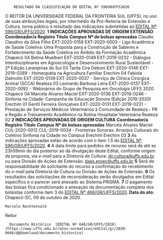         RESULTADO DA CLASSIFICAÇÃO DO EDITAL Nº 596GRUFFS2020  

 O REITOR DA UNIVERSIDADE FEDERAL DA FRONTEIRA SUL (UFFS), no uso de suas atribuições legais, por intermédio da Pró-Reitoria de Extensão e Cultura, torna público o resultado das indicações submetidas ao [EDITAL Nº 596/GR/UFFS/2020](https://www.uffs.edu.br/atos-normativos/edital/gr/2020-0596).  **1 INDICAÇÕES APROVADAS DE ORIGEM EXTENSÃO**     **Coordenador/a**   **Registro**   **Título**    ***Campus***    **Nº de bolsas aprovadas**     Claudio Claudino da Silva Filho   EXT-2020-0158   EXT-2020-0003 - Liga Acadêmica de Saúde Coletiva: Uma Proposta para a Construção de Saberes e Fortalecimento da Saúde Coletiva no Âmbito da Formação Acadêmica   Chapecó   04     Betina Muelbert   EXT-2020-0149   EXT-2019-0232 - Diálogos Interdisciplinares em Agroecologia e Desenvolvimento Rural Sustentável - 2ª Edição   Laranjeiras do Sul   03     Tarita Cira Deboni   EXT-2020-0146   EXT-2019-0289 - Homeopatia na Agricultura Familiar   Erechim   04     Fabíola Dalmolin   EXT-2020-0139   EXT-2020-0037 - Serviço de Clínica Cirúrgica Animal (SCCA)   Realeza   03     Leonardo Barbosa Leira   EXT-2020-0137   EXT-2020-0092 - Webinários do Grupo de Pesquisa em Oncologia UFFS 2020   Chapecó   04     Marcela Alvares Maciel   EXT-2020-0136   EXT-2019-0246 - Sinfonia na Cidade: Campanha de Educação Sonora (Edição 2019-2020)   Erechim   01     Gentil Ferreira Gonçalves   EXT-2020-0131   EXT-2019-0231 - Prestação de Serviços Médicos Veterinários à Comunidade de Realeza - PR e Região e Treinamento Acadêmico na Rotina Hospitalar Veterinária   Realeza   02      **2 INDICAÇÕES APROVADAS DE ORIGEM CULTURA**     **Coordenador/a**   **Registro**   **Título**    ***Campus***    **Nº de bolsas aprovadas**     Marcela Alvares Maciel   CUL-2020-0012   CUL-2019-0034 - Fronteiras Sonoras: Arranjos Culturais do Coletivo Sinfonia na Cidade no *Campus*  Erechim   Erechim   03       **3**  As indicações aprovadas estão de acordo com o item 1.5 do [EDITAL Nº 596/GR/UFFS/2020](https://www.uffs.edu.br/atos-normativos/edital/gr/2020-0596).   **4**  A data limite para pedidos de recurso será de até as 23h59min do dia posterior ao da divulgação deste Edital, conforme origem da proposta, via *e-mail*  para a Diretoria de Cultura: dir.cultura@uffs.edu.br ou para Divisão de Ações de Extensão: daex.proec@uffs.edu.br   **5**  Será de responsabilidade do solicitante do recurso a confirmação do recebimento do *e-mail*  pela Diretoria de Cultura ou Divisão de Ações de Extensão.  **6**  Os resultados das solicitações de reconsideração serão divulgados em Edital específico e o parecer será anexado ao Sistema PRISMA.  **7**  O pagamento das bolsas fica condicionado a anexação da documentação completa dos bolsistas conforme item 3 do [EDITAL Nº 466/GR/UFFS/2020](https://www.uffs.edu.br/atos-normativos/edital/gr/2020-0466).        **Data do ato:** Chapecó-SC, 09 de outubro de 2020.   
 

    Marcelo Recktenvald   
 Reitor 

      Documento Histórico  [EDITAL Nº 646/GR/UFFS/2020](https://www.uffs.edu.br/atos-normativos/edital/gr/2020-0646/@@download/documento_historico)     
      